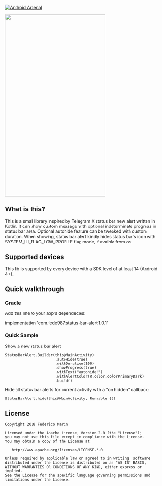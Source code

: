 
[![Android Arsenal]( https://img.shields.io/badge/Android%20Arsenal-Status%20Bar%20Alert-green.svg?style=flat )]( https://android-arsenal.com/details/1/7037 )


<img src="https://github.com/fede87/StatusBarAlert/raw/master/status_bar_alert_demo.gif" width="330" height="600" />

## What is this?

This is a small library inspired by Telegram X status bar new alert written in Kotlin.
It can show custom message with optional indeterminate progress in status bar area.
Optional autohide feature can be tweaked with custom duration.
When showing, status bar alert kindly hides status bar's icon with SYSTEM_UI_FLAG_LOW_PROFILE flag mode, if avaible from os.

## Supported devices

This lib is supported by every device with a SDK level of at least 14 (Android 4+).


## Quick walkthrough

### Gradle

Add this line to your app's dependecies:

implementation 'com.fede987:status-bar-alert:1.0.1'

### Quick Sample

Show a new status bar alert

```
StatusBarAlert.Builder(this@MainActivity)
                       .autoHide(true)
                       .withDuration(100)
                       .showProgress(true)
                       .withText("autohide!")
                       .withAlertColor(R.color.colorPrimaryDark)
                       .build()
```

Hide all status bar alerts for current activity with a "on hidden" callback:

```
StatusBarAlert.hide(this@MainActivity, Runnable {})
```

## License

    Copyright 2018 Federico Marin

    Licensed under the Apache License, Version 2.0 (the "License");
    you may not use this file except in compliance with the License.
    You may obtain a copy of the License at

       http://www.apache.org/licenses/LICENSE-2.0

    Unless required by applicable law or agreed to in writing, software
    distributed under the License is distributed on an "AS IS" BASIS,
    WITHOUT WARRANTIES OR CONDITIONS OF ANY KIND, either express or implied.
    See the License for the specific language governing permissions and
    limitations under the License.



 
